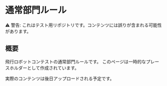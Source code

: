 ﻿# 通常部門ルール

<div class="warning-banner">
⚠️ 警告: これはテスト用リポジトリです。コンテンツには誤りが含まれる可能性があります。
</div>

## 概要

飛行ロボットコンテストの通常部門ルールです。
このページは一時的なプレースホルダーとして作成されています。

実際のコンテンツは後日アップロードされる予定です。
